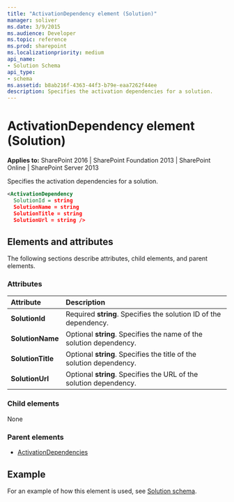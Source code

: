 ```yaml
---
title: "ActivationDependency element (Solution)"
manager: soliver
ms.date: 3/9/2015
ms.audience: Developer
ms.topic: reference
ms.prod: sharepoint
ms.localizationpriority: medium
api_name:
- Solution Schema
api_type:
- schema
ms.assetid: b8ab216f-4363-44f3-b79e-eaa7262f44ee
description: Specifies the activation dependencies for a solution.
---
```


# ActivationDependency element (Solution)

**Applies to:** SharePoint 2016 | SharePoint Foundation 2013 | SharePoint Online | SharePoint Server 2013
  
Specifies the activation dependencies for a solution.
  
```XML
<ActivationDependency 
  SolutionId = string
  SolutionName = string 
  SolutionTitle = string 
  SolutionUrl = string />
```

## Elements and attributes

The following sections describe attributes, child elements, and parent elements.

### Attributes

|**Attribute**|**Description**|
|:-----|:-----|
|**SolutionId** <br/> |Required **string**. Specifies the solution ID of the dependency.  <br/> |
|**SolutionName** <br/> |Optional **string**. Specifies the name of the solution dependency.  <br/> |
|**SolutionTitle** <br/> |Optional **string**. Specifies the title of the solution dependency.  <br/> |
|**SolutionUrl** <br/> |Optional **string**. Specifies the URL of the solution dependency.  <br/> |
   
### Child elements

None
   
### Parent elements

- [ActivationDependencies](activationdependencies-element-solution.md)
   
## Example

For an example of how this element is used, see [Solution schema](solution-schema.md).
  

